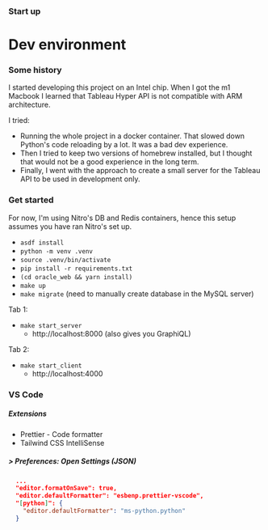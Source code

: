 ### Start up

# Dev environment

### Some history

I started developing this project on an Intel chip. When I got the m1 Macbook I learned that Tableau Hyper API is not compatible with ARM architecture.

I tried:

- Running the whole project in a docker container. That slowed down Python's code reloading by a lot. It was a bad dev experience.
- Then I tried to keep two versions of homebrew installed, but I thought that would not be a good experience in the long term.
- Finally, I went with the approach to create a small server for the Tableau API to be used in development only.

### Get started

For now, I'm using Nitro's DB and Redis containers, hence this setup assumes you have ran Nitro's set up.

- `asdf install`
- `python -m venv .venv`
- `source .venv/bin/activate`
- `pip install -r requirements.txt`
- `(cd oracle_web && yarn install)`
- `make up`
- `make migrate` (need to manually create database in the MySQL server)

Tab 1:

- `make start_server`
  - http://localhost:8000 (also gives you GraphiQL)

Tab 2:

- `make start_client`
  - http://localhost:4000

### VS Code

##### Extensions

- Prettier - Code formatter
- Tailwind CSS IntelliSense

##### > Preferences: Open Settings (JSON)

```json
  ...
  "editor.formatOnSave": true,
  "editor.defaultFormatter": "esbenp.prettier-vscode",
  "[python]": {
    "editor.defaultFormatter": "ms-python.python"
  }
```
